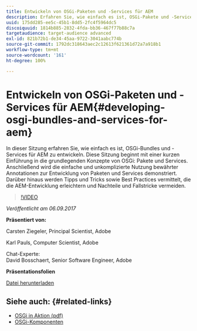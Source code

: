 ```yaml
---
title: Entwickeln von OSGi-Paketen und -Services für AEM
description: Erfahren Sie, wie einfach es ist, OSGi-Pakete und -Services für AEM zu entwickeln. Diese Sitzung beginnt mit einer kurzen Einführung in die grundlegenden Konzepte von OSGi.
uuid: 175dd285-ee5c-45b1-8dd5-2fc4f5964dc5
discoiquuid: 1814b885-2832-4fda-bb36-467f77b88c7a
targetaudience: target-audience advanced
exl-id: 821b72b1-de34-45aa-9722-3041aabc774b
source-git-commit: 1792dc318643aec2c12613f621361d72a7a918b1
workflow-type: tm+mt
source-wordcount: '161'
ht-degree: 100%

---
```


# Entwickeln von OSGi-Paketen und -Services für AEM{#developing-osgi-bundles-and-services-for-aem}

In dieser Sitzung erfahren Sie, wie einfach es ist, OSGi-Bundles und -Services für AEM zu entwickeln. Diese Sitzung beginnt mit einer kurzen Einführung in die grundlegenden Konzepte von OSGi: Pakete und Services. Anschließend wird die einfache und unkomplizierte Nutzung bewährter Annotationen zur Entwicklung von Paketen und Services demonstriert. Darüber hinaus werden Tipps und Tricks sowie Best Practices vermittelt, die die AEM-Entwicklung erleichtern und Nachteile und Fallstricke vermeiden.

>[!VIDEO](https://video.tv.adobe.com/v/19654/?quality=9)

*Veröffentlicht am 06.09.2017*

**Präsentiert von:**

Carsten Ziegeler, Principal Scientist, Adobe

Karl Pauls, Computer Scientist, Adobe

Chat-Experte:\
David Bosschaert, Senior Software Engineer, Adobe

**Präsentationsfolien**

[Datei herunterladen](assets/aem-gems-osgi-best-practices-090617.pdf)

## Siehe auch: {#related-links}

* [OSGi in Aktion (pdf)](https://manning-content.s3.amazonaws.com/download/9/86fba2b-2ea2-48cc-855d-39e06df49ceb/OSGIiAsamplech1.pdf)
* [OSGi-Komponenten](https://blog.osoco.de/2015/08/osgi-components-simply-simple-part-i/)
